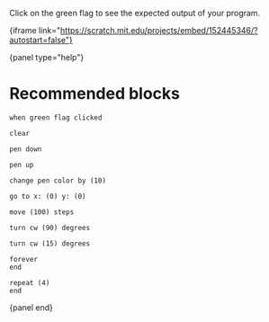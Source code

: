 Click on the green flag to see the expected output of your program.

{iframe link="https://scratch.mit.edu/projects/embed/152445346/?autostart=false"}

{panel type="help"}

# Recommended blocks

```scratch:split:random
when green flag clicked
```

```scratch:split:random
clear

pen down

pen up

change pen color by (10)
```

```scratch:split:random
go to x: (0) y: (0)

move (100) steps

turn cw (90) degrees

turn cw (15) degrees
```

```scratch:split:random
forever
end

repeat (4)
end
```

{panel end}
